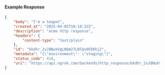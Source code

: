 <!-- Code generated for API Clients. DO NOT EDIT. -->

#### Example Response

```json
{
	"body": "I'm a teapot",
	"created_at": "2025-04-05T10:10:32Z",
	"description": "acme http response",
	"headers": {
		"content-type": "text/plain"
	},
	"id": "bkdhr_2vJ0NukVgLNQm27LNlQs0FEKhj2",
	"metadata": "{\"environment\": \"staging\"}",
	"status_code": 418,
	"uri": "https://api.ngrok.com/backends/http_response/bkdhr_2vJ0NukVgLNQm27LNlQs0FEKhj2"
}
```
